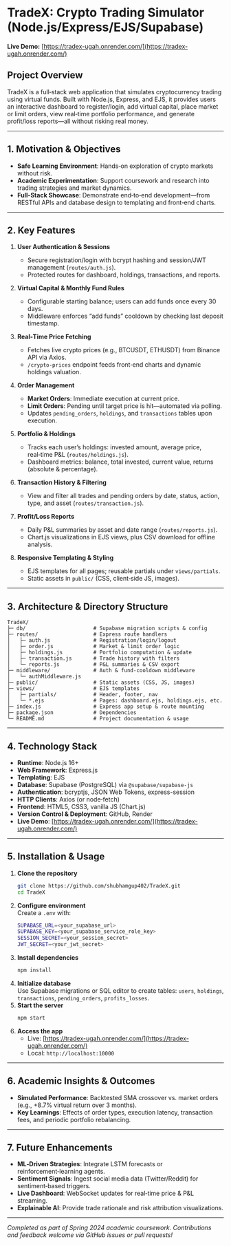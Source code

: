 # TradeX: Crypto Trading Simulator (Node.js/Express/EJS/Supabase)

**Live Demo:** [https://tradex-ugah.onrender.com/](https://tradex-ugah.onrender.com/)

## Project Overview

TradeX is a full‑stack web application that simulates cryptocurrency trading using virtual funds. Built with Node.js, Express, and EJS, it provides users an interactive dashboard to register/login, add virtual capital, place market or limit orders, view real‑time portfolio performance, and generate profit/loss reports—all without risking real money.

---

## 1. Motivation & Objectives

- **Safe Learning Environment**: Hands‑on exploration of crypto markets without risk.
- **Academic Experimentation**: Support coursework and research into trading strategies and market dynamics.
- **Full‑Stack Showcase**: Demonstrate end‑to‑end development—from RESTful APIs and database design to templating and front‑end charts.

---

## 2. Key Features

1. **User Authentication & Sessions**  
   - Secure registration/login with bcrypt hashing and session/JWT management (`routes/auth.js`).  
   - Protected routes for dashboard, holdings, transactions, and reports.

2. **Virtual Capital & Monthly Fund Rules**  
   - Configurable starting balance; users can add funds once every 30 days.  
   - Middleware enforces “add funds” cooldown by checking last deposit timestamp.

3. **Real‑Time Price Fetching**  
   - Fetches live crypto prices (e.g., BTCUSDT, ETHUSDT) from Binance API via Axios.  
   - `/crypto-prices` endpoint feeds front‑end charts and dynamic holdings valuation.

4. **Order Management**  
   - **Market Orders**: Immediate execution at current price.  
   - **Limit Orders**: Pending until target price is hit—automated via polling.  
   - Updates `pending_orders`, `holdings`, and `transactions` tables upon execution.

5. **Portfolio & Holdings**  
   - Tracks each user’s holdings: invested amount, average price, real‑time P&L (`routes/holdings.js`).  
   - Dashboard metrics: balance, total invested, current value, returns (absolute & percentage).

6. **Transaction History & Filtering**  
   - View and filter all trades and pending orders by date, status, action, type, and asset (`routes/transaction.js`).

7. **Profit/Loss Reports**  
   - Daily P&L summaries by asset and date range (`routes/reports.js`).  
   - Chart.js visualizations in EJS views, plus CSV download for offline analysis.

8. **Responsive Templating & Styling**  
   - EJS templates for all pages; reusable partials under `views/partials`.  
   - Static assets in `public/` (CSS, client‑side JS, images).

---

## 3. Architecture & Directory Structure

```text
TradeX/
├─ db/                      # Supabase migration scripts & config
├─ routes/                  # Express route handlers
│   ├─ auth.js              # Registration/login/logout
│   ├─ order.js             # Market & limit order logic
│   ├─ holdings.js          # Portfolio computation & update
│   ├─ transaction.js       # Trade history with filters
│   └─ reports.js           # P&L summaries & CSV export
├─ middleware/              # Auth & fund-cooldown middleware
│   └─ authMiddleware.js
├─ public/                  # Static assets (CSS, JS, images)
├─ views/                   # EJS templates
│   ├─ partials/            # Header, footer, nav
│   └─ *.ejs                # Pages: dashboard.ejs, holdings.ejs, etc.
├─ index.js                 # Express app setup & route mounting
├─ package.json             # Dependencies
└─ README.md                # Project documentation & usage
```

---

## 4. Technology Stack

- **Runtime**: Node.js 16+
- **Web Framework**: Express.js
- **Templating**: EJS
- **Database**: Supabase (PostgreSQL) via `@supabase/supabase-js`
- **Authentication**: bcryptjs, JSON Web Tokens, express-session
- **HTTP Clients**: Axios (or node‑fetch)
- **Frontend**: HTML5, CSS3, vanilla JS (Chart.js)
- **Version Control & Deployment**: GitHub, Render
- **Live Demo**: [https://tradex-ugah.onrender.com/](https://tradex-ugah.onrender.com/)

---

## 5. Installation & Usage

1. **Clone the repository**  
   ```bash
   git clone https://github.com/shubhamgup402/TradeX.git
   cd TradeX
   ```
2. **Configure environment**  
   Create a `.env` with:
   ```bash
   SUPABASE_URL=<your_supabase_url>
   SUPABASE_KEY=<your_supabase_service_role_key>
   SESSION_SECRET=<your_session_secret>
   JWT_SECRET=<your_jwt_secret>
   ```
3. **Install dependencies**  
   ```bash
   npm install
   ```
4. **Initialize database**  
   Use Supabase migrations or SQL editor to create tables: `users`, `holdings`, `transactions`, `pending_orders`, `profits_losses`.
5. **Start the server**  
   ```bash
   npm start
   ```
6. **Access the app**  
   - Live: [https://tradex-ugah.onrender.com/](https://tradex-ugah.onrender.com/)
   - Local: `http://localhost:10000`

---

## 6. Academic Insights & Outcomes

- **Simulated Performance**: Backtested SMA crossover vs. market orders (e.g., +8.7% virtual return over 3 months).
- **Key Learnings**: Effects of order types, execution latency, transaction fees, and periodic portfolio rebalancing.

---

## 7. Future Enhancements

- **ML‑Driven Strategies**: Integrate LSTM forecasts or reinforcement‑learning agents.
- **Sentiment Signals**: Ingest social media data (Twitter/Reddit) for sentiment‑based triggers.
- **Live Dashboard**: WebSocket updates for real‑time price & P&L streaming.
- **Explainable AI**: Provide trade rationale and risk attribution visualizations.

---

*Completed as part of Spring 2024 academic coursework. Contributions and feedback welcome via GitHub issues or pull requests!*

